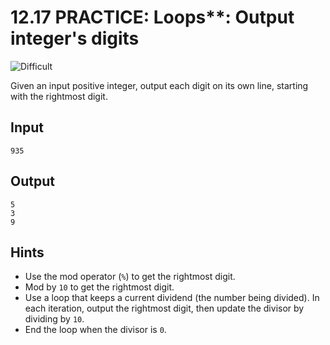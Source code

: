 # 12.17 PRACTICE: Loops**: Output integer's digits
![Difficult]

Given an input positive integer, output each digit on its own line, starting with the rightmost digit.

## Input
`935`

## Output
```
5
3
9
```

## Hints
* Use the mod operator (`%`) to get the rightmost digit.
* Mod by `10` to get the rightmost digit.
* Use a loop that keeps a current dividend (the number being divided).
In each iteration, output the rightmost digit,
then update the divisor by dividing by `10`.
* End the loop when the divisor is `0`.

[Difficult]: https://flat.badgen.net/badge/Difficult/★★☆☆/yellow